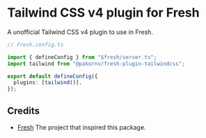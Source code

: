 # Tailwind CSS v4 plugin for Fresh

A unofficial Tailwind CSS v4 plugin to use in Fresh.

```ts
// fresh.config.ts

import { defineConfig } from "$fresh/server.ts";
import tailwind from "@pakornv/fresh-plugin-tailwindcss";

export default defineConfig({
  plugins: [tailwind()],
});
```

## Credits

- [Fresh](https://github.com/denoland/fresh) The project that inspired this
  package.
